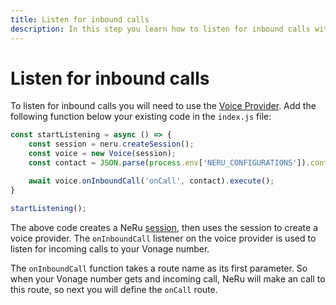 ```yaml
---
title: Listen for inbound calls
description: In this step you learn how to listen for inbound calls with NeRu.
---
```


# Listen for inbound calls

To listen for inbound calls you will need to use the [Voice Provider](/neru/providers/voice). Add the following function below your existing code in the `index.js` file:

```javascript
const startListening = async () => {
    const session = neru.createSession();
    const voice = new Voice(session);
    const contact = JSON.parse(process.env['NERU_CONFIGURATIONS']).contact;

    await voice.onInboundCall('onCall', contact).execute();
}

startListening();
```

The above code creates a NeRu [session](neru/concepts/session), then uses the session to create a voice provider. The `onInboundCall` listener on the voice provider is used to listen for incoming calls to your Vonage number.

The `onInboundCall` function takes a route name as its first parameter. So when your Vonage number gets and incoming call, NeRu will make an call to this route, so next you will define the `onCall` route. 